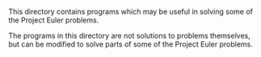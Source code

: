 This directory contains programs which may be useful in solving some of the Project Euler problems.

The programs in this directory are not solutions to problems themselves, but can be modified to solve parts of some of the Project Euler problems.